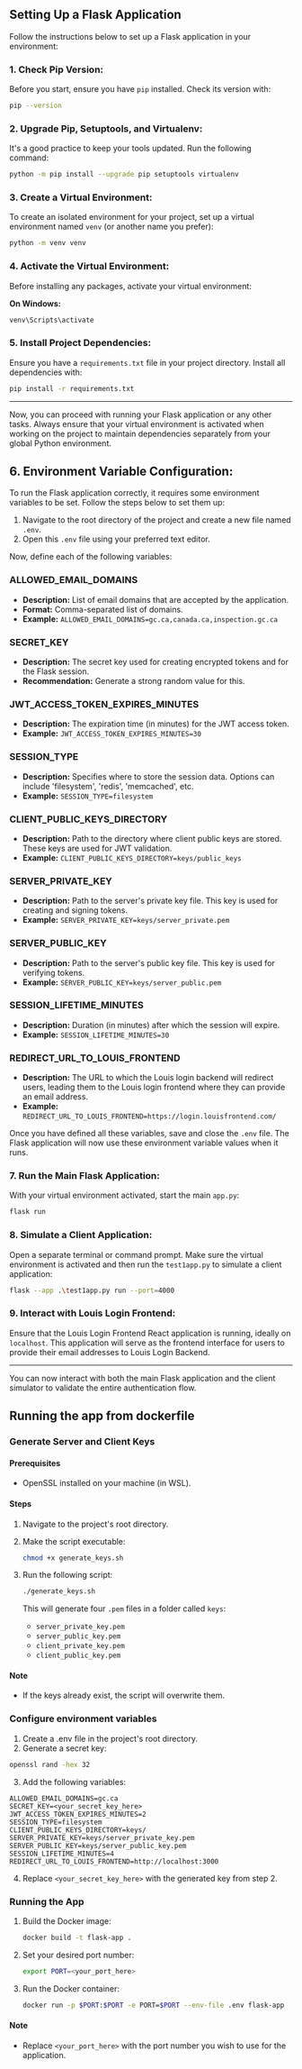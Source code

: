 ## Setting Up a Flask Application

Follow the instructions below to set up a Flask application in your environment:

### 1. Check Pip Version:

Before you start, ensure you have `pip` installed. Check its version with:

```bash
pip --version
```

### 2. Upgrade Pip, Setuptools, and Virtualenv:

It's a good practice to keep your tools updated. Run the following command:

```bash
python -m pip install --upgrade pip setuptools virtualenv
```

### 3. Create a Virtual Environment:

To create an isolated environment for your project, set up a virtual environment named `venv` (or another name you prefer):

```bash
python -m venv venv
```

### 4. Activate the Virtual Environment:

Before installing any packages, activate your virtual environment:

**On Windows:**

```bash
venv\Scripts\activate
```

### 5. Install Project Dependencies:

Ensure you have a `requirements.txt` file in your project directory. Install all dependencies with:

```bash
pip install -r requirements.txt
```

---

Now, you can proceed with running your Flask application or any other tasks. Always ensure that your virtual environment is activated when working on the project to maintain dependencies separately from your global Python environment.

## 6. Environment Variable Configuration:

To run the Flask application correctly, it requires some environment variables to be set. Follow the steps below to set them up:

1. Navigate to the root directory of the project and create a new file named `.env`.
2. Open this `.env` file using your preferred text editor.

Now, define each of the following variables:

### ALLOWED_EMAIL_DOMAINS

- **Description:** List of email domains that are accepted by the application.
- **Format:** Comma-separated list of domains.
- **Example:** `ALLOWED_EMAIL_DOMAINS=gc.ca,canada.ca,inspection.gc.ca`

### SECRET_KEY

- **Description:** The secret key used for creating encrypted tokens and for the Flask session.
- **Recommendation:** Generate a strong random value for this.

### JWT_ACCESS_TOKEN_EXPIRES_MINUTES

- **Description:** The expiration time (in minutes) for the JWT access token.
- **Example:** `JWT_ACCESS_TOKEN_EXPIRES_MINUTES=30`

### SESSION_TYPE

- **Description:** Specifies where to store the session data. Options can include 'filesystem', 'redis', 'memcached', etc.
- **Example:** `SESSION_TYPE=filesystem`

### CLIENT_PUBLIC_KEYS_DIRECTORY

- **Description:** Path to the directory where client public keys are stored. These keys are used for JWT validation.
- **Example:** `CLIENT_PUBLIC_KEYS_DIRECTORY=keys/public_keys`

### SERVER_PRIVATE_KEY

- **Description:** Path to the server's private key file. This key is used for creating and signing tokens.
- **Example:** `SERVER_PRIVATE_KEY=keys/server_private.pem`

### SERVER_PUBLIC_KEY

- **Description:** Path to the server's public key file. This key is used for verifying tokens.
- **Example:** `SERVER_PUBLIC_KEY=keys/server_public.pem`

### SESSION_LIFETIME_MINUTES

- **Description:** Duration (in minutes) after which the session will expire.
- **Example:** `SESSION_LIFETIME_MINUTES=30`

### REDIRECT_URL_TO_LOUIS_FRONTEND

- **Description:** The URL to which the Louis login backend will redirect users, leading them to the Louis login frontend where they can provide an email address.
- **Example:** `REDIRECT_URL_TO_LOUIS_FRONTEND=https://login.louisfrontend.com/`

Once you have defined all these variables, save and close the `.env` file. The Flask application will now use these environment variable values when it runs.

### 7. Run the Main Flask Application:

With your virtual environment activated, start the main `app.py`:

```bash
flask run
```

### 8. Simulate a Client Application:

Open a separate terminal or command prompt. Make sure the virtual environment is activated and then run the `test1app.py` to simulate a client application:

```bash
flask --app .\test1app.py run --port=4000
```

### 9. Interact with Louis Login Frontend:

Ensure that the Louis Login Frontend React application is running, ideally on `localhost`. This application will serve as the frontend interface for users to provide their email addresses to Louis Login Backend.

---

You can now interact with both the main Flask application and the client simulator to validate the entire authentication flow.

## Running the app from dockerfile

### Generate Server and Client Keys

#### Prerequisites

- OpenSSL installed on your machine (in WSL).

#### Steps

1. Navigate to the project's root directory.
2. Make the script executable:

   ```bash
   chmod +x generate_keys.sh
   ```

3. Run the following script:

   ```bash
   ./generate_keys.sh
   ```

   This will generate four `.pem` files in a folder called `keys`:

   - `server_private_key.pem`
   - `server_public_key.pem`
   - `client_private_key.pem`
   - `client_public_key.pem`

#### Note

- If the keys already exist, the script will overwrite them.

### Configure environment variables

1. Create a .env file in the project's root directory.
2. Generate a secret key:

```bash
openssl rand -hex 32
```

3. Add the following variables:

```
ALLOWED_EMAIL_DOMAINS=gc.ca
SECRET_KEY=<your_secret_key_here>
JWT_ACCESS_TOKEN_EXPIRES_MINUTES=2
SESSION_TYPE=filesystem
CLIENT_PUBLIC_KEYS_DIRECTORY=keys/
SERVER_PRIVATE_KEY=keys/server_private_key.pem
SERVER_PUBLIC_KEY=keys/server_public_key.pem
SESSION_LIFETIME_MINUTES=4
REDIRECT_URL_TO_LOUIS_FRONTEND=http://localhost:3000
```

4. Replace `<your_secret_key_here>` with the generated key from step 2.

### Running the App

1. Build the Docker image:

   ```bash
   docker build -t flask-app .
   ```

2. Set your desired port number:

   ```bash
   export PORT=<your_port_here>
   ```

3. Run the Docker container:

   ```bash
   docker run -p $PORT:$PORT -e PORT=$PORT --env-file .env flask-app
   ```

#### Note

- Replace `<your_port_here>` with the port number you wish to use for the application.
